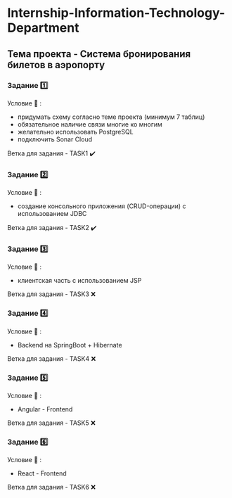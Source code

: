 # Internship-Information-Technology-Department

## Тема проекта - Система бронирования билетов в аэропорту


### Задание 1️⃣

Условие :page_facing_up: : 
- придумать схему согласно теме проекта (минимум 7 таблиц)
- обязательное наличие связи многие ко многим
- желательно использовать PostgreSQL
- подключить Sonar Cloud

Ветка для задания - TASK1 ✔️

### Задание 2️⃣

Условие :page_facing_up: : 
  - создание консольного приложения (CRUD-операции) с использованием JDBC

Ветка для задания - TASK2 ✔️ 

### Задание 3️⃣

Условие :page_facing_up: : 
  - клиентская часть с использованием JSP

Ветка для задания - TASK3 ❌

### Задание 4️⃣

Условие :page_facing_up: : 
  - Backend на SpringBoot + Hibernate

Ветка для задания - TASK4 ❌

### Задание 5️⃣

Условие :page_facing_up: : 
  - Angular - Frontend

Ветка для задания - TASK5 ❌

### Задание 6️⃣

Условие :page_facing_up: : 
  - React - Frontend

Ветка для задания - TASK6 ❌
